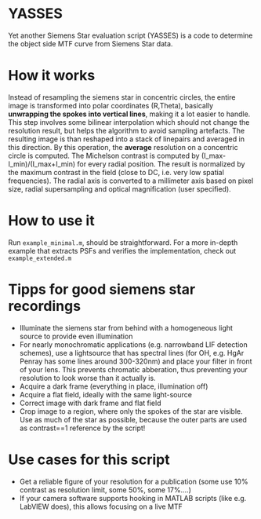 # YASSES
Yet another Siemens Star evaluation script (YASSES) is a code to determine the object side MTF curve from Siemens Star data.

# How it works
Instead of resampling the siemens star in concentric circles, the entire image is transformed into polar coordinates (R,Theta), basically **unwrapping the spokes into vertical lines**, making it a lot easier to handle.
This step involves some bilinear interpolation which should not change the resolution result, but helps the algorithm to avoid sampling artefacts.
The resulting image is than reshaped into a stack of linepairs and averaged in this direction. By this operation, the **average** resolution on a concentric circle is computed.
The Michelson contrast is computed by (I_max-I_min)/(I_max+I_min) for every radial position.
The result is normalized by the maximum contrast in the field (close to DC, i.e. very low spatial frequencies).
The radial axis is converted to a millimeter axis based on pixel size, radial supersampling and optical magnification (user specified).

# How to use it
Run ```example_minimal.m```, should be straightforward.
For a more in-depth example that extracts PSFs and verifies the implementation, check out ```example_extended.m```

# Tipps for good siemens star recordings
- Illuminate the siemens star from behind with a homogeneous light source to provide even illumination
- For nearly monochromatic applications (e.g. narrowband LIF detection schemes), use a lightsource that has spectral lines (for OH, e.g. HgAr Penray has some lines around 300-320nm) and place your filter in front of your lens. This prevents chromatic abberation, thus preventing your resolution to look worse than it actually is.
- Acquire a dark frame (everything in place, illumination off)
- Acquire a flat field, ideally with the same light-source
- Correct image with dark frame and flat field
- Crop image to a region, where only the spokes of the star are visible. Use as much of the star as possible, because the outer parts are used as contrast==1 reference by the script!

# Use cases for this script
- Get a reliable figure of your resolution for a publication (some use 10% contrast as resolution limit, some 50%, some 17%....)
- If your camera software supports hooking in MATLAB scripts (like e.g. LabVIEW does), this allows focusing on a live MTF